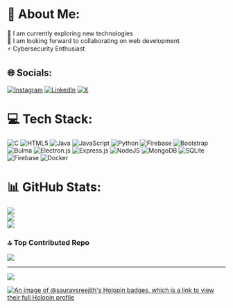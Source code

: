 # 💫 About Me:
🔭 I am currently exploring new technologies<br>🤝 I am looking forward to collaborating on web development<br>⚡ Cybersecurity Enthusiast


## 🌐 Socials:
[![Instagram](https://img.shields.io/badge/Instagram-%23E4405F.svg?logo=Instagram&logoColor=white)](https://instagram.com/saurav.src) [![LinkedIn](https://img.shields.io/badge/LinkedIn-%230077B5.svg?logo=linkedin&logoColor=white)](https://www.linkedin.com/in/saurav-sreejith/) [![X](https://img.shields.io/badge/X-black.svg?logo=X&logoColor=white)](https://x.com/SauravSreejith) 

# 💻 Tech Stack:
![C](https://img.shields.io/badge/c-%2300599C.svg?style=for-the-badge&logo=c&logoColor=white) ![HTML5](https://img.shields.io/badge/html5-%23E34F26.svg?style=for-the-badge&logo=html5&logoColor=white) ![Java](https://img.shields.io/badge/java-%23ED8B00.svg?style=for-the-badge&logo=openjdk&logoColor=white) ![JavaScript](https://img.shields.io/badge/javascript-%23323330.svg?style=for-the-badge&logo=javascript&logoColor=%23F7DF1E) ![Python](https://img.shields.io/badge/python-3670A0?style=for-the-badge&logo=python&logoColor=ffdd54) ![Firebase](https://img.shields.io/badge/firebase-%23039BE5.svg?style=for-the-badge&logo=firebase) ![Bootstrap](https://img.shields.io/badge/bootstrap-%238511FA.svg?style=for-the-badge&logo=bootstrap&logoColor=white) ![Bulma](https://img.shields.io/badge/bulma-00D0B1?style=for-the-badge&logo=bulma&logoColor=white) ![Electron.js](https://img.shields.io/badge/Electron-191970?style=for-the-badge&logo=Electron&logoColor=white) ![Express.js](https://img.shields.io/badge/express.js-%23404d59.svg?style=for-the-badge&logo=express&logoColor=%2361DAFB) ![NodeJS](https://img.shields.io/badge/node.js-6DA55F?style=for-the-badge&logo=node.js&logoColor=white) ![MongoDB](https://img.shields.io/badge/MongoDB-%234ea94b.svg?style=for-the-badge&logo=mongodb&logoColor=white) ![SQLite](https://img.shields.io/badge/sqlite-%2307405e.svg?style=for-the-badge&logo=sqlite&logoColor=white) ![Firebase](https://img.shields.io/badge/firebase-a08021?style=for-the-badge&logo=firebase&logoColor=ffcd34) ![Docker](https://img.shields.io/badge/docker-%230db7ed.svg?style=for-the-badge&logo=docker&logoColor=white)
# 📊 GitHub Stats:
![](https://github-readme-stats.vercel.app/api?username=SauravSreejith&theme=dark&hide_border=false&include_all_commits=true&count_private=true)<br/>
![](https://github-readme-streak-stats.herokuapp.com/?user=SauravSreejith&theme=dark&hide_border=false)<br/>
![](https://github-readme-stats.vercel.app/api/top-langs/?username=SauravSreejith&theme=dark&hide_border=false&include_all_commits=true&count_private=true&layout=compact)

### 🔝 Top Contributed Repo
![](https://github-contributor-stats.vercel.app/api?username=SauravSreejith&limit=5&theme=dark&combine_all_yearly_contributions=true)

---
[![](https://visitcount.itsvg.in/api?id=SauravSreejith&icon=5&color=6)](https://visitcount.itsvg.in)

[![An image of @sauravsreejith's Holopin badges, which is a link to view their full Holopin profile](https://holopin.me/sauravsreejith)](https://holopin.io/@sauravsreejith)
